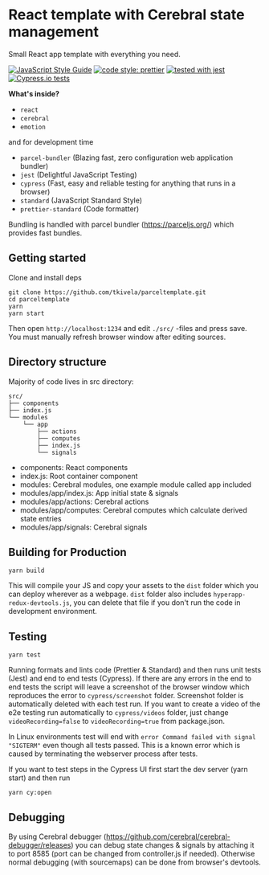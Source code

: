 # React template with Cerebral state management

Small React app template with everything you need.

[![JavaScript Style Guide](https://img.shields.io/badge/code_style-standard-brightgreen.svg)](https://standardjs.com)
[![code style: prettier](https://img.shields.io/badge/code_style-prettier-ff69b4.svg?style=flat-square)](https://github.com/prettier/prettier)
[![tested with jest](https://img.shields.io/badge/tested_with-jest-99424f.svg)](https://github.com/facebook/jest)
[![Cypress.io tests](https://img.shields.io/badge/cypress.io-tests-green.svg?style=flat-square)](https://cypress.io)

**What's inside?**

* `react`
* `cerebral`
* `emotion`

and for development time
* `parcel-bundler` (Blazing fast, zero configuration web application bundler)
* `jest` (Delightful JavaScript Testing)
* `cypress` (Fast, easy and reliable testing for anything that runs in a browser)
* `standard` (JavaScript Standard Style)
* `prettier-standard` (Code formatter)

Bundling is handled with parcel bundler (https://parceljs.org/) which provides fast bundles.

## Getting started

Clone and install deps

```
git clone https://github.com/tkivela/parceltemplate.git
cd parceltemplate
yarn
yarn start
```

Then open `http://localhost:1234` and edit `./src/` -files and press save. You must manually refresh browser window after editing sources.

## Directory structure

Majority of code lives in src directory:

```
src/
├── components
├── index.js
└── modules
    └── app
        ├── actions
        ├── computes
        ├── index.js
        └── signals
```

* components: React components
* index.js: Root container component
* modules: Cerebral modules, one example module called app included
* modules/app/index.js: App initial state & signals 
* modules/app/actions: Cerebral actions
* modules/app/computes: Cerebral computes which calculate derived state entries
* modules/app/signals: Cerebral signals

## Building for Production

```
yarn build
```

This will compile your JS and copy your assets to the `dist` folder which
you can deploy wherever as a webpage. `dist` folder also includes `hyperapp-redux-devtools.js`, you can delete that file if you don't run the code in development environment.

## Testing

```
yarn test
```

Running formats and lints code (Prettier & Standard) and then runs unit tests (Jest) and end to end tests (Cypress). If there are any errors in the end to end tests the script will leave a screenshot of the browser window which reproduces the error to `cypress/screenshot` folder. Screenshot folder is automatically deleted with each test run. If you want to create a video of the e2e testing run automatically to `cypress/videos` folder, just change `videoRecording=false` to `videoRecording=true` from package.json.

In Linux environments test will end with `error Command failed with signal "SIGTERM"` even though all tests passed. This is a known error which is caused by terminating the webserver process after tests.


If you want to test steps in the Cypress UI first start the dev server (yarn start) and then run
```
yarn cy:open
```

## Debugging

By using Cerebral debugger (https://github.com/cerebral/cerebral-debugger/releases) you can debug state changes & signals by attaching it to port 8585 (port can be changed from controller.js if needed). Otherwise normal debugging (with sourcemaps) can be done from browser's devtools.
